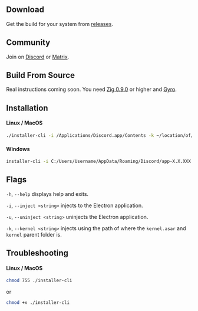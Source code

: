 ## Download

Get the build for your system from [releases](https://github.com/kernel-mod/installer-cli/releases/latest).

## Community

Join on [Discord](https://discord.gg/8mPTjTZ4SZ) or [Matrix](https://matrix.to/#/!iWdiwStUmqwDcNfYbG:bigdumb.gq?via=bigdumb.gq&via=catvibers.me&via=matrix.org).

## Build From Source

Real instructions coming soon. You need [Zig 0.9.0](https://ziglang.org/download/) or higher and [Gyro](https://github.com/mattnite/gyro).

## Installation

#### Linux / MacOS

```zsh
./installer-cli -i /Applications/Discord.app/Contents -k ~/location/of/kernel
```

#### Windows

```bash
installer-cli -i C:/Users/Username/AppData/Roaming/Discord/app-X.X.XXX -k location/of/kernel
```

## Flags

`-h`, `--help` displays help and exits.

`-i`, `--inject <string>` injects to the Electron application. 

`-u`, `--uninject <string>` uninjects the Electron application.

`-k`, `--kernel <string>` injects using the path of where the `kernel.asar` and `kernel` parent folder is.

## Troubleshooting

#### Linux / MacOS

```zsh
chmod 755 ./installer-cli
```

or

```zsh
chmod +x ./installer-cli
```
